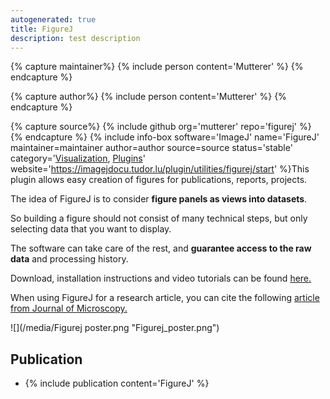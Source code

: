 ```yaml
---
autogenerated: true
title: FigureJ
description: test description
---
```



{% capture maintainer%}
{% include person content='Mutterer' %}
{% endcapture %}

{% capture author%}
{% include person content='Mutterer' %}
{% endcapture %}

{% capture source%}
{% include github org='mutterer' repo='figurej' %}
{% endcapture %}
{% include info-box software='ImageJ' name='FigureJ' maintainer=maintainer author=author source=source status='stable' category='[Visualization](Category_Visualization), [Plugins](Category_Plugins)' website='https://imagejdocu.tudor.lu/plugin/utilities/figurej/start' %}This plugin allows easy creation of figures for publications, reports, projects.

The idea of FigureJ is to consider **figure panels as views into datasets**.

So building a figure should not consist of many technical steps, but only selecting data that you want to display.

The software can take care of the rest, and **guarantee access to the raw data** and processing history.

Download, installation instructions and video tutorials can be found [here.](https://imagejdocu.tudor.lu/plugin/utilities/figurej/start)

When using FigureJ for a research article, you can cite the following [article from Journal of Microscopy.](http://onlinelibrary.wiley.com/doi/10.1111/jmi.12069/abstract)

![](/media/Figurej poster.png "Figurej_poster.png")

Publication
-----------

-   {% include publication content='FigureJ' %}
